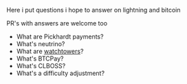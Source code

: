 Here i put questions i hope to answer on lightning and bitcoin 

PR's with answers are welcome too

* What are Pickhardt payments?
* What's neutrino?
* What are [watchtowers](https://bitcoinmagazine.com/articles/watchtowers-are-coming-lightning)?
* What's BTCPay?
* What's CLBOSS?
* What's a difficulty adjustment?
